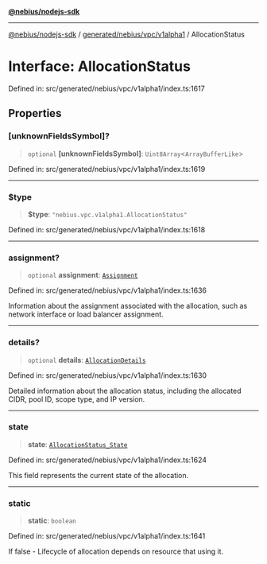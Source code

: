 [**@nebius/nodejs-sdk**](../../../../../README.md)

---

[@nebius/nodejs-sdk](../../../../../README.md) / [generated/nebius/vpc/v1alpha1](../README.md) / AllocationStatus

# Interface: AllocationStatus

Defined in: src/generated/nebius/vpc/v1alpha1/index.ts:1617

## Properties

### \[unknownFieldsSymbol\]?

> `optional` **\[unknownFieldsSymbol\]**: `Uint8Array`\<`ArrayBufferLike`\>

Defined in: src/generated/nebius/vpc/v1alpha1/index.ts:1619

---

### $type

> **$type**: `"nebius.vpc.v1alpha1.AllocationStatus"`

Defined in: src/generated/nebius/vpc/v1alpha1/index.ts:1618

---

### assignment?

> `optional` **assignment**: [`Assignment`](Assignment.md)

Defined in: src/generated/nebius/vpc/v1alpha1/index.ts:1636

Information about the assignment associated with the allocation,
such as network interface or load balancer assignment.

---

### details?

> `optional` **details**: [`AllocationDetails`](AllocationDetails.md)

Defined in: src/generated/nebius/vpc/v1alpha1/index.ts:1630

Detailed information about the allocation status,
including the allocated CIDR, pool ID, scope type, and IP version.

---

### state

> **state**: [`AllocationStatus_State`](../type-aliases/AllocationStatus_State.md)

Defined in: src/generated/nebius/vpc/v1alpha1/index.ts:1624

This field represents the current state of the allocation.

---

### static

> **static**: `boolean`

Defined in: src/generated/nebius/vpc/v1alpha1/index.ts:1641

If false - Lifecycle of allocation depends on resource that using it.
